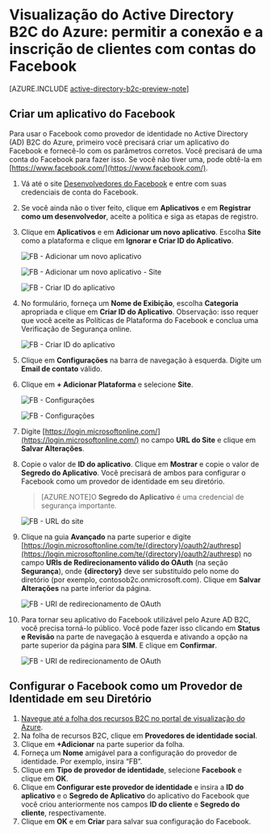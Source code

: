 <properties
	pageTitle="Visualização do Active Directory B2C do Azure: configuração do Facebook | Microsoft Azure"
	description="Forneça as opções de inscrição e conexão aos consumidores com contas do Facebook em seus aplicativos protegidos pelo Active Directory B2C do Azure"
	services="active-directory-b2c"
	documentationCenter=""
	authors="swkrish"
	manager="msmbaldwin"
	editor="curtand"/>

<tags
	ms.service="active-directory-b2c"
	ms.workload="identity"
	ms.tgt_pltfrm="na"
	ms.devlang="na"
	ms.topic="article"
	ms.date="09/15/2015"
	ms.author="swkrish"/>

# Visualização do Active Directory B2C do Azure: permitir a conexão e a inscrição de clientes com contas do Facebook

[AZURE.INCLUDE [active-directory-b2c-preview-note](../../includes/active-directory-b2c-preview-note.md)]

## Criar um aplicativo do Facebook

Para usar o Facebook como provedor de identidade no Active Directory (AD) B2C do Azure, primeiro você precisará criar um aplicativo do Facebook e fornecê-lo com os parâmetros corretos. Você precisará de uma conta do Facebook para fazer isso. Se você não tiver uma, pode obtê-la em [https://www.facebook.com/](https://www.facebook.com/).

1. Vá até o site [Desenvolvedores do Facebook](https://developers.facebook.com/) e entre com suas credenciais de conta do Facebook.
2. Se você ainda não o tiver feito, clique em **Aplicativos** e em **Registrar como um desenvolvedor**, aceite a política e siga as etapas de registro.
3. Clique em **Aplicativos** e em **Adicionar um novo aplicativo**. Escolha **Site** como a plataforma e clique em **Ignorar e Criar ID do Aplicativo**.

    ![FB - Adicionar um novo aplicativo](./media/active-directory-b2c-setup-fb-app/fb-add-new-app.png)

    ![FB - Adicionar um novo aplicativo - Site](./media/active-directory-b2c-setup-fb-app/fb-add-new-app-website.png)

    ![FB - Criar ID do aplicativo](./media/active-directory-b2c-setup-fb-app/fb-new-app-skip.png)

4. No formulário, forneça um **Nome de Exibição**, escolha **Categoria** apropriada e clique em **Criar ID do Aplicativo**. Observação: isso requer que você aceite as Políticas de Plataforma do Facebook e conclua uma Verificação de Segurança online.

    ![FB - Criar ID do aplicativo](./media/active-directory-b2c-setup-fb-app/fb-create-app-id.png)

5. Clique em **Configurações** na barra de navegação à esquerda. Digite um **Email de contato** válido.
6. Clique em **+ Adicionar Plataforma** e selecione **Site**.

    ![FB - Configurações](./media/active-directory-b2c-setup-fb-app/fb-settings.png)

    ![FB - Configurações](./media/active-directory-b2c-setup-fb-app/fb-website.png)

7. Digite [https://login.microsoftonline.com/](https://login.microsoftonline.com/) no campo **URL do Site** e clique em **Salvar Alterações**.
8. Copie o valor de **ID do aplicativo**. Clique em **Mostrar** e copie o valor de **Segredo do Aplicativo**. Você precisará de ambos para configurar o Facebook como um provedor de identidade em seu diretório.

    > [AZURE.NOTE]O **Segredo do Aplicativo** é uma credencial de segurança importante.

    ![FB - URL do site](./media/active-directory-b2c-setup-fb-app/fb-site-url.png)

9. Clique na guia **Avançado** na parte superior e digite [https://login.microsoftonline.com/te/{directory}/oauth2/authresp](https://login.microsoftonline.com/te/{directory}/oauth2/authresp) no campo **URIs de Redirecionamento válido do OAuth** (na seção **Segurança**), onde **{directory}** deve ser substituído pelo nome do diretório (por exemplo, contosob2c.onmicrosoft.com). Clique em **Salvar Alterações** na parte inferior da página.

    ![FB - URI de redirecionamento de OAuth](./media/active-directory-b2c-setup-fb-app/fb-oauth-redirect-uri.png)

10. Para tornar seu aplicativo do Facebook utilizável pelo Azure AD B2C, você precisa torná-lo público. Você pode fazer isso clicando em **Status e Revisão** na parte de navegação à esquerda e ativando a opção na parte superior da página para **SIM**. E clique em **Confirmar**.

    ![FB - URI de redirecionamento de OAuth](./media/active-directory-b2c-setup-fb-app/fb-app-public.png)

## Configurar o Facebook como um Provedor de Identidade em seu Diretório

1. [Navegue até a folha dos recursos B2C no portal de visualização do Azure](active-directory-b2c-app-registration.md#navigate-to-the-b2c-features-blade).
2. Na folha de recursos B2C, clique em **Provedores de identidade social**.
3. Clique em **+Adicionar** na parte superior da folha.
4. Forneça um **Nome** amigável para a configuração do provedor de identidade. Por exemplo, insira “FB”.
5. Clique em **Tipo de provedor de identidade**, selecione **Facebook** e clique em **OK**.
6. Clique em **Configurar este provedor de identidade** e insira a **ID do aplicativo** e o **Segredo de Aplicativo** do aplicativo do Facebook que você criou anteriormente nos campos **ID do cliente** e **Segredo do cliente**, respectivamente.
7. Clique em **OK** e em **Criar** para salvar sua configuração do Facebook.

<!---HONumber=Sept15_HO3-->